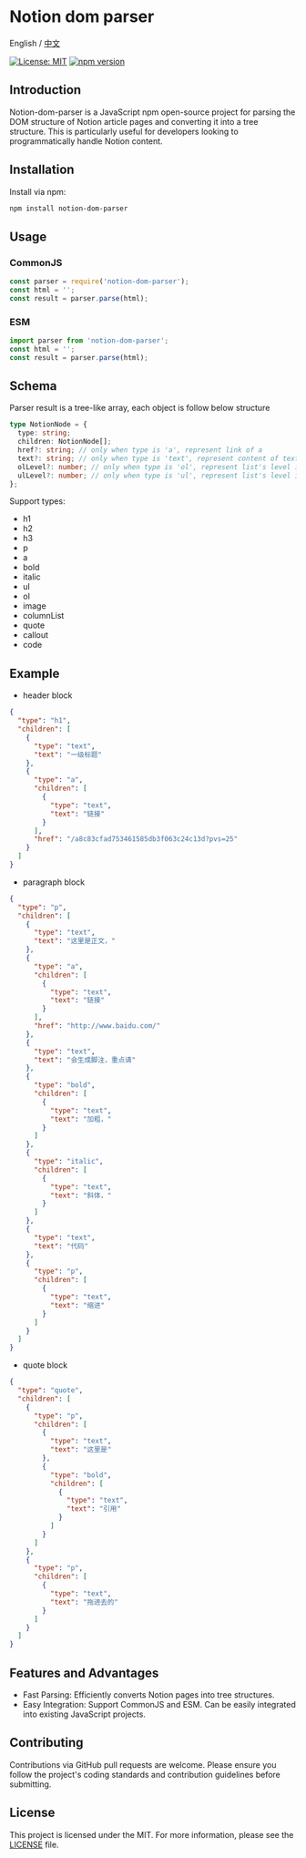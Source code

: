 # Notion dom parser

English / [中文](https://github.com/zshnb/notion-dom-parser/blob/main/README.zh.md)

[![License: MIT](https://img.shields.io/badge/License-MIT-yellow.svg)](https://opensource.org/licenses/MIT)
[![npm version](https://badge.fury.io/js/notion-dom-parser.svg)](https://badge.fury.io/js/notion-dom-parser)

## Introduction

Notion-dom-parser is a JavaScript npm open-source project for parsing the DOM structure of Notion article pages and converting it into a tree structure. This is particularly useful for developers looking to programmatically handle Notion content.

## Installation

Install via npm:

```bash
npm install notion-dom-parser
```

## Usage

### CommonJS

```javascript
const parser = require('notion-dom-parser');
const html = '';
const result = parser.parse(html);
```

### ESM

```javascript
import parser from 'notion-dom-parser';
const html = '';
const result = parser.parse(html);
```

## Schema

Parser result is a tree-like array, each object is follow below structure

```typescript
type NotionNode = {
  type: string;
  children: NotionNode[];
  href?: string; // only when type is 'a', represent link of a
  text?: string; // only when type is 'text', represent content of text node
  olLevel?: number; // only when type is 'ol', represent list's level in nest relation
  ulLevel?: number; // only when type is 'ul', represent list's level in nest relation
};
```
Support types:
- h1
- h2
- h3
- p
- a
- bold
- italic
- ul
- ol
- image
- columnList
- quote
- callout
- code

## Example

- header block

```json
{
  "type": "h1",
  "children": [
    {
      "type": "text",
      "text": "一级标题"
    },
    {
      "type": "a",
      "children": [
        {
          "type": "text",
          "text": "链接"
        }
      ],
      "href": "/a8c83cfad753461585db3f063c24c13d?pvs=25"
    }
  ]
}
```

- paragraph block

```json
{
  "type": "p",
  "children": [
    {
      "type": "text",
      "text": "这里是正文，"
    },
    {
      "type": "a",
      "children": [
        {
          "type": "text",
          "text": "链接"
        }
      ],
      "href": "http://www.baidu.com/"
    },
    {
      "type": "text",
      "text": "会生成脚注，重点请"
    },
    {
      "type": "bold",
      "children": [
        {
          "type": "text",
          "text": "加粗，"
        }
      ]
    },
    {
      "type": "italic",
      "children": [
        {
          "type": "text",
          "text": "斜体，"
        }
      ]
    },
    {
      "type": "text",
      "text": "代码"
    },
    {
      "type": "p",
      "children": [
        {
          "type": "text",
          "text": "缩进"
        }
      ]
    }
  ]
}
```

- quote block

```json
{
  "type": "quote",
  "children": [
    {
      "type": "p",
      "children": [
        {
          "type": "text",
          "text": "这里是"
        },
        {
          "type": "bold",
          "children": [
            {
              "type": "text",
              "text": "引用"
            }
          ]
        }
      ]
    },
    {
      "type": "p",
      "children": [
        {
          "type": "text",
          "text": "拖进去的"
        }
      ]
    }
  ]
}
```

## Features and Advantages

- Fast Parsing: Efficiently converts Notion pages into tree structures.
- Easy Integration: Support CommonJS and ESM. Can be easily integrated into existing JavaScript projects.

## Contributing

Contributions via GitHub pull requests are welcome. Please ensure you follow the project's coding standards and contribution guidelines before submitting.

## License

This project is licensed under the MIT. For more information, please see the [LICENSE](https://github.com/zshnb/notion-dom-parser/blob/main/LICENSE) file.

